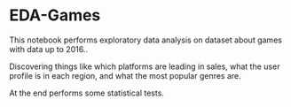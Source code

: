 # EDA-Games
This notebook performs exploratory data analysis on dataset about games with data up to 2016..

Discovering things like which platforms are leading in sales, what the user profile is in each region, and what the most popular genres are.

At the end performs some statistical tests.